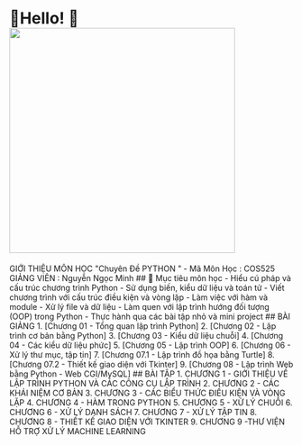 <div align="centre;">
  <h1>🚀Hello! 🚀
  <img src="https://media1.giphy.com/media/v1.Y2lkPTc5MGI3NjExdHhhaXJzZWVyOGloZ3EwZXk5ZWpjbWRkeHFobHZjeXFocndnejI5NiZlcD12MV9pbnRlcm5hbF9naWZfYnlfaWQmY3Q9Zw/SWoSkN6DxTszqIKEqv/giphy.gif" width="400" />
</div>
GIỚI THIỆU MÔN HỌC "Chuyên Đề PYTHON " - Mã Môn Học : COS525 GIẢNG VIÊN : Nguyễn Ngọc Minh
## 🎯 Mục tiêu môn học
- Hiểu cú pháp và cấu trúc chương trình Python
- Sử dụng biến, kiểu dữ liệu và toán tử
- Viết chương trình với cấu trúc điều kiện và vòng lặp
- Làm việc với hàm và module
- Xử lý file và dữ liệu
- Làm quen với lập trình hướng đối tượng (OOP) trong Python
- Thực hành qua các bài tập nhỏ và mini project
## BÀI GIẢNG
1. [Chương 01 - Tổng quan lập trình Python]
2. [Chương 02 - Lập trình cơ bản bằng Python]
3. [Chương 03 - Kiểu dữ liệu chuỗi]
4. [Chương 04 - Các kiểu dữ liệu phức]
5. [Chương 05 - Lập trình OOP]  
6. [Chương 06 - Xử lý thư mục, tập tin]
7. [Chương 07.1 - Lập trình đồ họa bằng Turtle] 
8. [Chương 07.2 - Thiết kế giao diện với Tkinter]
9. [Chương 08 - Lập trình Web bằng Python - Web CGI/MySQL]
## BÀI TẬP 
1. CHƯƠNG 1 - GIỚI THIỆU VỀ LẬP TRÌNH PYTHON VÀ CÁC CÔNG CỤ LẬP TRÌNH
2. CHƯƠNG 2 - CÁC KHÁI NIỆM CƠ BẢN
3. CHƯƠNG 3 - CÁC BIỂU THỨC ĐIỀU KIỆN VÀ VÒNG LẶP
4. CHƯƠNG 4 - HÀM TRONG PYTHON
5. CHƯƠNG 5 - XỬ LÝ CHUỖI
6. CHƯƠNG 6 - XỬ LÝ DANH SÁCH
7. CHƯƠNG 7 - XỬ LÝ TẬP TIN
8. CHƯƠNG 8 - THIẾT KẾ GIAO DIỆN VỚI TKINTER
9. CHƯƠNG 9 -THƯ VIỆN HỖ TRỢ XỬ LÝ MACHINE LEARNING
